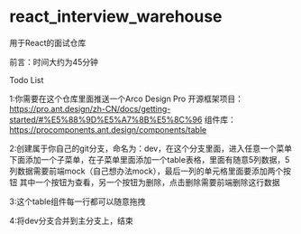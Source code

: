 # react_interview_warehouse
用于React的面试仓库

前言：时间大约为45分钟

Todo List

1:你需要在这个仓库里面推送一个Arco Design Pro 开源框架项目：https://pro.ant.design/zh-CN/docs/getting-started/#%E5%88%9D%E5%A7%8B%E5%8C%96 组件库：https://procomponents.ant.design/components/table

2:创建属于你自己的git分支，命名为：dev，在这个分支里面，进入任意一个菜单下面添加一个子菜单，在子菜单里面添加一个table表格，里面有随意5列数据，5列数据需要前端mock（自己想办法mock），最后一列的单元格里面要添加两个按钮
其中一个按钮为查看，另一个按钮为删除，点击删除需要前端删除这行数据

3:这个table组件每一行都可以随意拖拽

4:将dev分支合并到主分支上，结束
